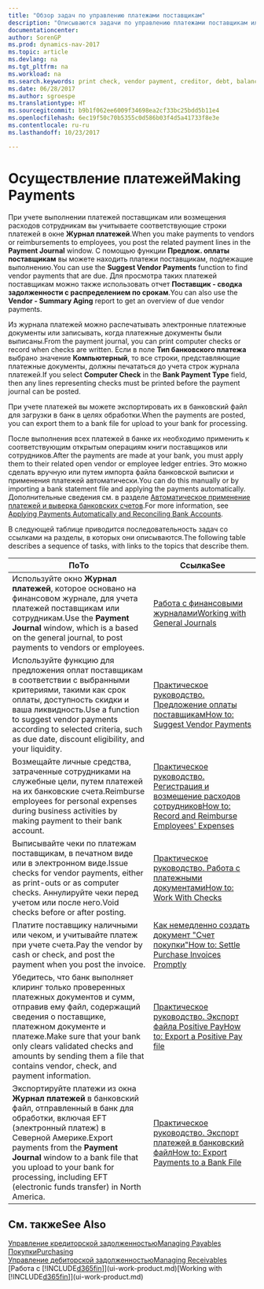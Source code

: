```yaml
---
title: "Обзор задач по управлению платежами поставщикам"
description: "Описываются задачи по управлению платежами поставщикам или кредиторам, включая учет строк платежей и получение обзора сумм к оплате."
documentationcenter: 
author: SorenGP
ms.prod: dynamics-nav-2017
ms.topic: article
ms.devlang: na
ms.tgt_pltfrm: na
ms.workload: na
ms.search.keywords: print check, vendor payment, creditor, debt, balance due, AP
ms.date: 06/28/2017
ms.author: sgroespe
ms.translationtype: HT
ms.sourcegitcommit: b9b1f062ee6009f34698ea2cf33bc25bdd5b11e4
ms.openlocfilehash: 6ec19f50c70b5355c0d586b03f4d5a41733f8e3e
ms.contentlocale: ru-ru
ms.lasthandoff: 10/23/2017

---
```

# <a name="making-payments"></a><span data-ttu-id="0f498-103">Осуществление платежей</span><span class="sxs-lookup"><span data-stu-id="0f498-103">Making Payments</span></span>
<span data-ttu-id="0f498-104">При учете выполнении платежей поставщикам или возмещения расходов сотрудникам вы учитываете соответствующие строки платежей в окне **Журнал платежей**.</span><span class="sxs-lookup"><span data-stu-id="0f498-104">When you make payments to vendors or reimbursements to employees, you post the related payment lines in the **Payment Journal** window.</span></span> <span data-ttu-id="0f498-105">С помощью функции **Предлож. оплаты поставщикам** вы можете находить платежи поставщикам, подлежащие выполнению.</span><span class="sxs-lookup"><span data-stu-id="0f498-105">You can use the **Suggest Vendor Payments** function to find vendor payments that are due.</span></span> <span data-ttu-id="0f498-106">Для просмотра таких платежей поставщикам можно также использовать отчет **Поставщик - сводка задолженности с распределением по срокам**.</span><span class="sxs-lookup"><span data-stu-id="0f498-106">You can also use the **Vendor - Summary Aging** report to get an overview of due vendor payments.</span></span>

<span data-ttu-id="0f498-107">Из журнала платежей можно распечатывать электронные платежные документы или записывать, когда платежные документы были выписаны.</span><span class="sxs-lookup"><span data-stu-id="0f498-107">From the payment journal, you can print computer checks or record when checks are written.</span></span> <span data-ttu-id="0f498-108">Если в поле **Тип банковского платежа** выбрано значение **Компьютерный**, то все строки, представляющие платежные документы, должны печататься до учета строк журнала платежей.</span><span class="sxs-lookup"><span data-stu-id="0f498-108">If you select **Computer Check** in the **Bank Payment Type** field, then any lines representing checks must be printed before the payment journal can be posted.</span></span>

<span data-ttu-id="0f498-109">При учете платежей вы можете экспортировать их в банковский файл для загрузки в банк в целях обработки.</span><span class="sxs-lookup"><span data-stu-id="0f498-109">When the payments are posted, you can export them to a bank file for upload to your bank for processing.</span></span>

<span data-ttu-id="0f498-110">После выполнения всех платежей в банке их необходимо применить к соответствующим открытым операциям книги поставщиков или сотрудников.</span><span class="sxs-lookup"><span data-stu-id="0f498-110">After the payments are made at your bank, you must apply them to their related open vendor or employee ledger entries.</span></span> <span data-ttu-id="0f498-111">Это можно сделать вручную или путем импорта файла банковской выписки и применения платежей автоматически.</span><span class="sxs-lookup"><span data-stu-id="0f498-111">You can do this manually or by importing a bank statement file and applying the payments automatically.</span></span> <span data-ttu-id="0f498-112">Дополнительные сведения см. в разделе [Автоматическое применение платежей и выверка банковских счетов](receivables-apply-payments-auto-reconcile-bank-accounts.md).</span><span class="sxs-lookup"><span data-stu-id="0f498-112">For more information, see [Applying Payments Automatically and Reconciling Bank Accounts](receivables-apply-payments-auto-reconcile-bank-accounts.md).</span></span>

<span data-ttu-id="0f498-113">В следующей таблице приводится последовательность задач со ссылками на разделы, в которых они описываются.</span><span class="sxs-lookup"><span data-stu-id="0f498-113">The following table describes a sequence of tasks, with links to the topics that describe them.</span></span>

| <span data-ttu-id="0f498-114">По</span><span class="sxs-lookup"><span data-stu-id="0f498-114">To</span></span> | <span data-ttu-id="0f498-115">Ссылка</span><span class="sxs-lookup"><span data-stu-id="0f498-115">See</span></span> |
| --- | --- |
|<span data-ttu-id="0f498-116">Используйте окно **Журнал платежей**, которое основано на финансовом журнале, для учета платежей поставщикам или сотрудникам.</span><span class="sxs-lookup"><span data-stu-id="0f498-116">Use the **Payment Journal** window, which is a based on the general journal, to post payments to vendors or employees.</span></span>|[<span data-ttu-id="0f498-117">Работа с финансовыми журналами</span><span class="sxs-lookup"><span data-stu-id="0f498-117">Working with General Journals</span></span>](ui-work-general-journals.md)|
| <span data-ttu-id="0f498-118">Используйте функцию для предложения оплат поставщикам в соответствии с выбранными критериями, такими как срок оплаты, доступность скидки и ваша ликвидность.</span><span class="sxs-lookup"><span data-stu-id="0f498-118">Use a function to suggest vendor payments according to selected criteria, such as due date, discount eligibility, and your liquidity.</span></span> |[<span data-ttu-id="0f498-119">Практическое руководство. Предложение оплаты поставщикам</span><span class="sxs-lookup"><span data-stu-id="0f498-119">How to: Suggest Vendor Payments</span></span>](payables-how-suggest-vendor-payments.md) |
|<span data-ttu-id="0f498-120">Возмещайте личные средства, затраченные сотрудниками на служебные цели, путем платежей на их банковские счета.</span><span class="sxs-lookup"><span data-stu-id="0f498-120">Reimburse employees for personal expenses during business activities by making payment to their bank account.</span></span>|[<span data-ttu-id="0f498-121">Практическое руководство. Регистрация и возмещение расходов сотрудников</span><span class="sxs-lookup"><span data-stu-id="0f498-121">How to: Record and Reimburse Employees' Expenses</span></span>](finance-how-record-reimburse-employee-expenses.md)|
| <span data-ttu-id="0f498-122">Выписывайте чеки по платежам поставщикам, в печатном виде или в электронном виде.</span><span class="sxs-lookup"><span data-stu-id="0f498-122">Issue checks for vendor payments, either as print-outs or as computer checks.</span></span> <span data-ttu-id="0f498-123">Аннулируйте чеки перед учетом или после него.</span><span class="sxs-lookup"><span data-stu-id="0f498-123">Void checks before or after posting.</span></span> |[<span data-ttu-id="0f498-124">Практическое руководство. Работа с платежными документами</span><span class="sxs-lookup"><span data-stu-id="0f498-124">How to: Work With Checks</span></span>](payables-how-work-checks.md) |
| <span data-ttu-id="0f498-125">Платите поставщику наличными или чеком, и учитывайте платеж при учете счета.</span><span class="sxs-lookup"><span data-stu-id="0f498-125">Pay the vendor by cash or check, and post the payment when you post the invoice.</span></span> |[<span data-ttu-id="0f498-126">Как немедленно создать документ "Счет покупки"</span><span class="sxs-lookup"><span data-stu-id="0f498-126">How to: Settle Purchase Invoices Promptly</span></span>](finance-how-to-settle-purchase-invoices-promptly.md) |
| <span data-ttu-id="0f498-127">Убедитесь, что банк выполняет клиринг только проверенных платежных документов и сумм, отправив ему файл, содержащий сведения о поставщике, платежном документе и платеже.</span><span class="sxs-lookup"><span data-stu-id="0f498-127">Make sure that your bank only clears validated checks and amounts by sending them a file that contains vendor, check, and payment information.</span></span> |[<span data-ttu-id="0f498-128">Практическое руководство. Экспорт файла Positive Pay</span><span class="sxs-lookup"><span data-stu-id="0f498-128">How to: Export a Positive Pay file</span></span>](finance-how-positive-pay.md) |
|<span data-ttu-id="0f498-129">Экспортируйте платежи из окна **Журнал платежей** в банковский файл, отправленный в банк для обработки, включая EFT (электронный платеж) в Северной Америке.</span><span class="sxs-lookup"><span data-stu-id="0f498-129">Export payments from the **Payment Journal** window to a bank file that you upload to your bank for processing, including EFT (electronic funds transfer) in North America.</span></span> |[<span data-ttu-id="0f498-130">Практическое руководство. Экспорт платежей в банковский файл</span><span class="sxs-lookup"><span data-stu-id="0f498-130">How to: Export Payments to a Bank File</span></span>](payables-how-export-payments-bank-file.md)|  

## <a name="see-also"></a><span data-ttu-id="0f498-131">См. также</span><span class="sxs-lookup"><span data-stu-id="0f498-131">See Also</span></span>
[<span data-ttu-id="0f498-132">Управление кредиторской задолженностью</span><span class="sxs-lookup"><span data-stu-id="0f498-132">Managing Payables</span></span>](payables-manage-payables.md)  
[<span data-ttu-id="0f498-133">Покупки</span><span class="sxs-lookup"><span data-stu-id="0f498-133">Purchasing</span></span>](purchasing-manage-purchasing.md)  
[<span data-ttu-id="0f498-134">Управление дебиторской задолженностью</span><span class="sxs-lookup"><span data-stu-id="0f498-134">Managing Receivables</span></span>](receivables-manage-receivables.md)  
<span data-ttu-id="0f498-135">[Работа с [!INCLUDE[d365fin](includes/d365fin_md.md)]](ui-work-product.md)</span><span class="sxs-lookup"><span data-stu-id="0f498-135">[Working with [!INCLUDE[d365fin](includes/d365fin_md.md)]](ui-work-product.md)</span></span>  

